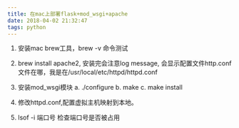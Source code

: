 ```yaml
---
title: 在mac上部署flask+mod_wsgi+apache
date: 2018-04-02 21:32:47
tags: python
---
```


1. 安装mac brew工具，brew -v 命令测试
2. brew install apache2, 安装完会注意log message, 会显示配置文件http.conf文件在哪，我是在/usr/local/etc/httpd/httpd.conf
3. 安装mod_wsgi模块
   a. ./configure
   b. make
   c. make install

4. 修改httpd.conf,配置虚拟主机映射到本地。
5. lsof -i 端口号 检查端口号是否被占用
